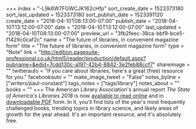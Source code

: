+++
index = "-L9k6W7FGWCJK162cHfp"
sort_create_date = 1523373180
sort_last_updated = 1523373180
sort_publish_date = 1523391120
create_date = "2018-04-10T08:13:00-07:00"
publish_date = "2018-04-10T13:12:00-07:00"
date = "2018-04-10T13:12:00-07:00"
last_updated = "2018-04-10T08:13:00-07:00"
preview_url = "3fb2feec-38ca-bbf9-bce5-f1429c0caf2c"
name = "The future of libraries, in convenient magazine form"
title = "The future of libraries, in convenient magazine form"
type = "Note"
link = "http://edition.pagesuite-professional.co.uk/html5/reader/production/default.aspx?pubname=&edid=7cdd130c-a197-42b4-8842-3e2feb88ccf7"
shareimage = ""
twitterauto = "If you care about libraries, here's a great (free) resource for you."
facebookauto = ""
make_image_tweet = "False"
notes_byline = ["writers/paul-constant"]
tags_notes = ["tags/library"]
notes_about = ""
books = ""
+++
The American Library Association's annual report *The State of America's Libraries 2018* is now [available to read online](http://edition.pagesuite-professional.co.uk/html5/reader/production/default.aspx?pubname=&edid=7cdd130c-a197-42b4-8842-3e2feb88ccf7) and in [downloadable PDF](https://americanlibrariesmagazine.org/wp-content/uploads/2018/04/2018-soal-report-final.pdf) form. In it, you'll find lists of the year's most frequently challenged books, trending topics in library science, and likely areas of growth for the year ahead. It's an important resource, and it's absolutely free.